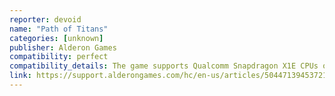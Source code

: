 ```yaml
---
reporter: devoid
name: "Path of Titans"
categories: [unknown]
publisher: Alderon Games
compatibility: perfect
compatibility_details: The game supports Qualcomm Snapdragon X1E CPUs or above.
link: https://support.alderongames.com/hc/en-us/articles/50447139453721-Minimum-Specifications-and-Hardware-Compatibility
---
```

